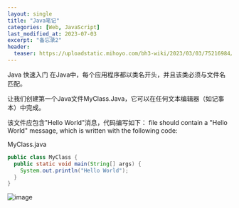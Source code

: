```yaml
---
layout: single
title: "Java笔记"
categories: [Web, JavaScript]
last_modified_at: 2023-07-03
excerpt: "备忘录2"
header:
  teaser: https://uploadstatic.mihoyo.com/bh3-wiki/2023/03/03/75216984/3dd08baeb9eff2e30d260a39554da58d_2234072826914840879.png
---
```


Java 快速入门
在Java中，每个应用程序都以类名开头，并且该类必须与文件名匹配。

让我们创建第一个Java文件MyClass.Java，它可以在任何文本编辑器（如记事本）中完成。

该文件应包含"Hello World"消息，代码编写如下： file should contain a "Hello World" message, which is written with the following code:

MyClass.java
```java
public class MyClass {
  public static void main(String[] args) {
    System.out.println("Hello World");
  }
}
```
![image](https://github.com/Sumalene/March7thBlog/assets/124686994/afd8157f-7257-4ba1-a478-7062e50de1bd)

